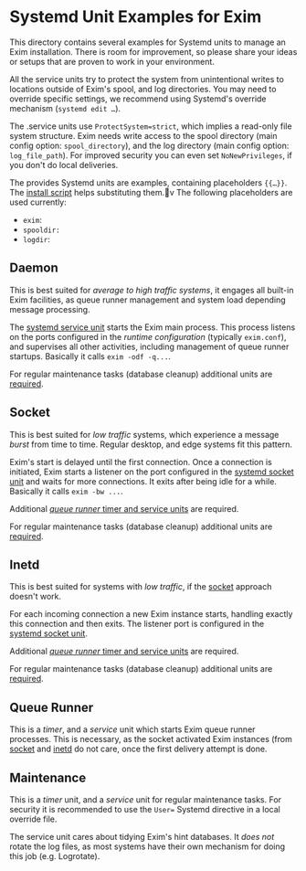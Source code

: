 # Systemd Unit Examples for Exim

This directory contains several examples for Systemd units to manage an Exim installation.
There is room for improvement, so please share your ideas or setups that are proven to work
in your environment.

All the service units try to protect the system from unintentional
writes to locations outside of Exim's spool, and log directories.  You
may need to override specific settings, we recommend using Systemd's
override mechanism (`systemd edit …`).

The .service units use `ProtectSystem=strict`, which implies a read-only
file system structure. Exim needs write access to the spool directory
(main config option: `spool_directory`), and the log directory (main
config option: `log_file_path`). For improved security you can even set
`NoNewPrivileges`, if you don't do local deliveries.

The provides Systemd units are examples, containing placeholders
`{{…}}`. The [install script](./install) helps substituting them.v
The following placeholders are used currently:
- `exim`:
- `spooldir:`
- `logdir`:


## Daemon

This is best suited for *average to high traffic systems*, it engages
all built-in Exim facilities, as queue runner management and system load
depending message processing.

The [systemd service unit](./daemon/exim.service) starts the Exim main
process. This process listens on the ports configured in the _runtime
configuration_ (typically `exim.conf`), and supervises all other
activities, including management of queue runner startups. Basically it
calls `exim -odf -q...`.

For regular maintenance tasks (database cleanup) additional units are
[required](./maintenance).

## Socket

This is best suited for *low traffic* systems, which experience a
message *burst* from time to time. Regular desktop, and edge systems fit this
pattern.

Exim's start is delayed until the first connection. Once a connection is
initiated, Exim starts a listener on the port configured in the [systemd
socket unit](./socket/exim.socket) and waits for more connections. It
exits after being idle for a while. Basically it calls `exim -bw ...`.

Additional [_queue runner_ timer and service units](#queue-runner) are required.

For regular maintenance tasks (database cleanup)
additional units are [required](./maintenance).

## Inetd

This is best suited for systems with *low traffic*, if the
[socket](#socket) approach doesn't work.

For each incoming connection a new Exim instance starts, handling
exactly this connection and then exits. The listener port is configured
in the [systemd socket unit](./inetd/exim.socket).

Additional [_queue runner_ timer and service units](#queue-runner) are required.

For regular maintenance tasks (database cleanup)
additional units are [required](./maintenance).

## Queue Runner

This is a *timer*, and a *service* unit which starts Exim queue runner
processes. This is necessary, as the socket activated Exim instances
(from [socket](#socket) and [inetd](#inetd) do not care, once the first
delivery attempt is done.

## Maintenance

This is a *timer* unit, and a *service* unit for regular maintenance
tasks.  For security it is recommended to use the `User=` Systemd
directive in a local override file.

The service unit cares about tidying Exim's hint databases. It *does
not* rotate the log files, as most systems have their own mechanism for
doing this job (e.g. Logrotate).
